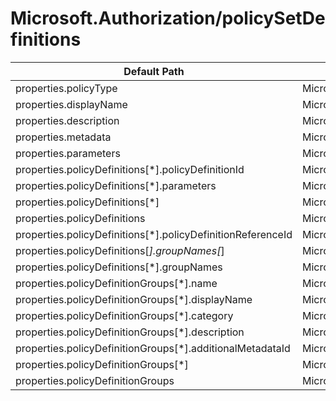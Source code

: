 # Microsoft.Authorization/policySetDefinitions

| Default Path | Alias |
|---|---|
| properties.policyType | Microsoft.Authorization/policySetDefinitions/policyType |
| properties.displayName | Microsoft.Authorization/policySetDefinitions/displayName |
| properties.description | Microsoft.Authorization/policySetDefinitions/description |
| properties.metadata | Microsoft.Authorization/policySetDefinitions/metadata |
| properties.parameters | Microsoft.Authorization/policySetDefinitions/parameters |
| properties.policyDefinitions[*].policyDefinitionId | Microsoft.Authorization/policySetDefinitions/policyDefinitions[*].policyDefinitionId |
| properties.policyDefinitions[*].parameters | Microsoft.Authorization/policySetDefinitions/policyDefinitions[*].parameters |
| properties.policyDefinitions[*] | Microsoft.Authorization/policySetDefinitions/policyDefinitions[*] |
| properties.policyDefinitions | Microsoft.Authorization/policySetDefinitions/policyDefinitions |
| properties.policyDefinitions[*].policyDefinitionReferenceId | Microsoft.Authorization/policySetDefinitions/policyDefinitions[*].policyDefinitionReferenceId |
| properties.policyDefinitions[*].groupNames[*] | Microsoft.Authorization/policySetDefinitions/policyDefinitions[*].groupNames[*] |
| properties.policyDefinitions[*].groupNames | Microsoft.Authorization/policySetDefinitions/policyDefinitions[*].groupNames |
| properties.policyDefinitionGroups[*].name | Microsoft.Authorization/policySetDefinitions/policyDefinitionGroups[*].name |
| properties.policyDefinitionGroups[*].displayName | Microsoft.Authorization/policySetDefinitions/policyDefinitionGroups[*].displayName |
| properties.policyDefinitionGroups[*].category | Microsoft.Authorization/policySetDefinitions/policyDefinitionGroups[*].category |
| properties.policyDefinitionGroups[*].description | Microsoft.Authorization/policySetDefinitions/policyDefinitionGroups[*].description |
| properties.policyDefinitionGroups[*].additionalMetadataId | Microsoft.Authorization/policySetDefinitions/policyDefinitionGroups[*].additionalMetadataId |
| properties.policyDefinitionGroups[*] | Microsoft.Authorization/policySetDefinitions/policyDefinitionGroups[*] |
| properties.policyDefinitionGroups | Microsoft.Authorization/policySetDefinitions/policyDefinitionGroups |

